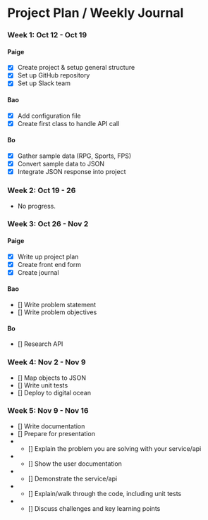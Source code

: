 # Project Plan / Weekly Journal

### Week 1: Oct 12 - Oct 19
#### Paige
- [X] Create project & setup general structure
- [X] Set up GitHub repository
- [X] Set up Slack team
#### Bao
- [X] Add configuration file
- [X] Create first class to handle API call
#### Bo
- [X] Gather sample data (RPG, Sports, FPS)
- [X] Convert sample data to JSON 
- [X] Integrate JSON response into project

### Week 2: Oct 19 - 26
- No progress.

### Week 3: Oct 26 - Nov 2
#### Paige
- [X] Write up project plan
- [X] Create front end form
- [x] Create journal
#### Bao
- [] Write problem statement
- [] Write problem objectives
#### Bo
- [] Research API

### Week 4: Nov 2 - Nov 9
- [] Map objects to JSON
- [] Write unit tests
- [] Deploy to digital ocean

### Week 5: Nov 9 - Nov 16
- [] Write documentation
- [] Prepare for presentation
- - [] Explain the problem you are solving with your service/api
- - [] Show the user documentation
- - [] Demonstrate the service/api
- - [] Explain/walk through the code, including unit tests
- - [] Discuss challenges and key learning points



